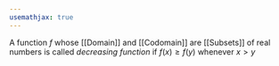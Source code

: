 ```yaml
---
usemathjax: true
---
```


A function $f$ whose [[Domain]] and [[Codomain]] are [[Subsets]] of real numbers is called *decreasing function* if $f(x) \geq f(y)$ whenever $x > y$